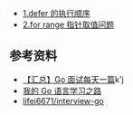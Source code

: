 - [1.defer 的执行顺序](question1/README.md)
- [2.for range 指针取值问题](question2/README.md)

## 参考资料
- [【汇总】Go 面试每天一篇](https://mp.weixin.qq.com/s/rEXhrAqEOg9Ja4wYomOsGw)k'j
- [我的 Go 语言学习之路](https://mp.weixin.qq.com/mp/homepage?__biz=MzAxMTA4Njc0OQ==&hid=13&sn=813c45ad6d546cf24d239bb6587da296&scene=1&devicetype=iOS15.0.2&version=1800123f&lang=zh_CN&nettype=WIFI&ascene=7&session_us=gh_f6fd830ca927&fontScale=100&wx_header=3)
- [lifei6671/interview-go](https://github.com/lifei6671/interview-go)
